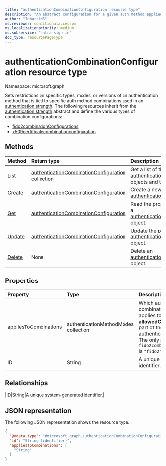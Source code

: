 ```yaml
---
title: "authenticationCombinationConfiguration resource type"
description: "An abstract configuration for a given auth method applied to certain combinations. "
author: "InbarckMS"
ms.reviewer: conditionalaccesspm
ms.localizationpriority: medium
ms.subservice: "entra-sign-in"
doc_type: resourcePageType
---
```


# authenticationCombinationConfiguration resource type

Namespace: microsoft.graph

Sets restrictions on specific types, modes, or versions of an authentication method that is tied to specific auth method combinations used in an [authentication strength](authenticationstrengths-overview.md). The following resources inherit from the [authentication strength](authenticationstrengths-overview.md) abstract and define the various types of combination configurations:
* [fido2combinationConfigurations](fido2combinationconfiguration.md) 
* [x509certificatecombinationconfiguration](x509certificatecombinationconfiguration.md)

## Methods
|Method|Return type|Description|
|:---|:---|:---|
|[List](../api/authenticationstrengthpolicy-list-combinationconfigurations.md)|[authenticationCombinationConfiguration](../resources/authenticationcombinationconfiguration.md) collection|Get a list of the [authenticationCombinationConfiguration](../resources/authenticationcombinationconfiguration.md) objects and their properties.|
|[Create](../api/authenticationstrengthpolicy-post-combinationconfigurations.md)|[authenticationCombinationConfiguration](../resources/authenticationcombinationconfiguration.md)| Create a new [authenticationCombinationConfiguration](../resources/authenticationcombinationconfiguration.md) |
|[Get](../api/authenticationcombinationconfiguration-get.md)|[authenticationCombinationConfiguration](../resources/authenticationcombinationconfiguration.md)|Read the properties and relationships of a [authenticationCombinationConfiguration](../resources/authenticationcombinationconfiguration.md) object.|
|[Update](../api/authenticationcombinationconfiguration-update.md)|[authenticationCombinationConfiguration](../resources/authenticationcombinationconfiguration.md)|Update the properties of an [authenticationCombinationConfiguration](../resources/authenticationcombinationconfiguration.md) object.|
|[Delete](../api/authenticationstrengthpolicy-delete-combinationconfigurations.md)|None|Delete an [authenticationCombinationConfiguration](../resources/authenticationcombinationconfiguration.md) object.|

## Properties
|Property|Type|Description|
|:---|:---|:---|
|appliesToCombinations|authenticationMethodModes collection|Which authentication method combinations this configuration applies to. Must be an **allowedCombinations** object, part of the [authenticationStrengthPolicy](../resources/authenticationstrengthpolicy.md). The only possible value for `fido2combinationConfigurations` is `"fido2"`.|
|ID|String|A unique system-generated identifier.|

## Relationships
|ID|String|A unique system-generated identifier.|
## JSON representation
The following JSON representation shows the resource type.
<!-- {
  "blockType": "resource",
  "keyProperty": "id",
  "@odata.type": "microsoft.graph.authenticationCombinationConfiguration",
  "openType": false
}
-->
``` json
{
  "@odata.type": "#microsoft.graph.authenticationCombinationConfiguration",
  "id": "String (identifier)",
  "appliesToCombinations": [
    "String"
  ]
}
```
